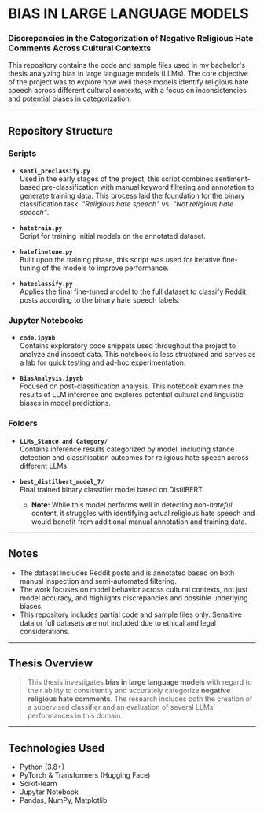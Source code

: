 # BIAS IN LARGE LANGUAGE MODELS  
### Discrepancies in the Categorization of Negative Religious Hate Comments Across Cultural Contexts

This repository contains the code and sample files used in my bachelor's thesis analyzing bias in large language models (LLMs). The core objective of the project was to explore how well these models identify religious hate speech across different cultural contexts, with a focus on inconsistencies and potential biases in categorization.

---

## Repository Structure

### Scripts

- **`senti_preclassify.py`**  
  Used in the early stages of the project, this script combines sentiment-based pre-classification with manual keyword filtering and annotation to generate training data. This process laid the foundation for the binary classification task: _"Religious hate speech"_ vs. _"Not religious hate speech"_.

- **`hatetrain.py`**  
  Script for training initial models on the annotated dataset.

- **`hatefinetune.py`**  
  Built upon the training phase, this script was used for iterative fine-tuning of the models to improve performance.

- **`hateclassify.py`**  
  Applies the final fine-tuned model to the full dataset to classify Reddit posts according to the binary hate speech labels.

### Jupyter Notebooks

- **`code.ipynb`**  
  Contains exploratory code snippets used throughout the project to analyze and inspect data. This notebook is less structured and serves as a lab for quick testing and ad-hoc experimentation.

- **`BiasAnalysis.ipynb`**  
  Focused on post-classification analysis. This notebook examines the results of LLM inference and explores potential cultural and linguistic biases in model predictions.

### Folders

- **`LLMs_Stance and Category/`**  
  Contains inference results categorized by model, including stance detection and classification outcomes for religious hate speech across different LLMs.

- **`best_distilbert_model_7/`**  
  Final trained binary classifier model based on DistilBERT.  
  - **Note:** While this model performs well in detecting _non-hateful_ content, it struggles with identifying actual religious hate speech and would benefit from additional manual annotation and training data.

---

## Notes

- The dataset includes Reddit posts and is annotated based on both manual inspection and semi-automated filtering.
- The work focuses on model behavior across cultural contexts, not just model accuracy, and highlights discrepancies and possible underlying biases.
- This repository includes partial code and sample files only. Sensitive data or full datasets are not included due to ethical and legal considerations.

---

## Thesis Overview

> This thesis investigates **bias in large language models** with regard to their ability to consistently and accurately categorize **negative religious hate comments**. The research includes both the creation of a supervised classifier and an evaluation of several LLMs' performances in this domain.

---

## Technologies Used

- Python (3.8+)
- PyTorch & Transformers (Hugging Face)
- Scikit-learn
- Jupyter Notebook
- Pandas, NumPy, Matplotlib
